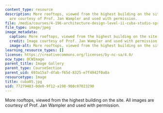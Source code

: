 ```yaml
---
content_type: resource
description: More rooftops, viewed from the highest building on the site. All images
  are courtesy of Prof. Jan Wampler and used with permission.
file: /media/courses/4-196-architecture-design-level-ii-cuba-studio-spring-2004/772794830de09f12a198908c07023290_cuba05.jpg
file_type: image/jpeg
image_metadata:
  caption: More rooftops, viewed from the highest building on the site.
  credit: Image courtesy of Prof. Jan Wampler and used with permission.
  image-alt: More rooftops, viewed from the highest building on the site.
learning_resource_types: []
license: https://creativecommons.org/licenses/by-nc-sa/4.0/
ocw_type: OCWImage
parent_title: Image Gallery
parent_type: CourseSection
parent_uid: 693a15a7-dfab-f65d-8325-e7f4942f0a8a
resourcetype: Image
title: cuba05.jpg
uid: 77279483-0de0-9f12-a198-908c07023290
---
```

More rooftops, viewed from the highest building on the site. All images are courtesy of Prof. Jan Wampler and used with permission.